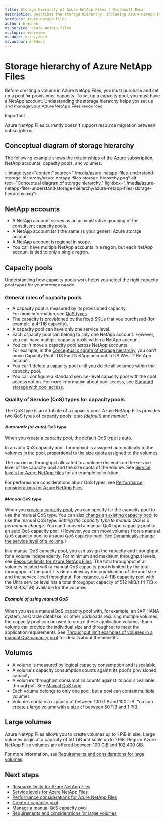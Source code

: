 ```yaml
---
title: Storage hierarchy of Azure NetApp Files | Microsoft Docs
description: Describes the storage hierarchy, including Azure NetApp Files accounts, capacity pools, and volumes.
services: azure-netapp-files
author: b-hchen
ms.service: azure-netapp-files
ms.topic: overview
ms.date: 07/27/2023
ms.author: anfdocs
---
```

# Storage hierarchy of Azure NetApp Files

Before creating a volume in Azure NetApp Files, you must purchase and set up a pool for provisioned capacity.  To set up a capacity pool, you must have a NetApp account. Understanding the storage hierarchy helps you set up and manage your Azure NetApp Files resources.

> [!IMPORTANT] 
> Azure NetApp Files currently doesn't support resource migration between subscriptions.

## <a name="conceptual_diagram_of_storage_hierarchy"></a>Conceptual diagram of storage hierarchy 
The following example shows the relationships of the Azure subscription, NetApp accounts, capacity pools,  and volumes.   

:::image type="content" source="./media/azure-netapp-files-understand-storage-hierarchy/azure-netapp-files-storage-hierarchy.png" alt-text="Conceptual diagram of storage hierarchy." lightbox="./media/azure-netapp-files-understand-storage-hierarchy/azure-netapp-files-storage-hierarchy.png":::

## <a name="azure_netapp_files_account"></a>NetApp accounts

- A NetApp account serves as an administrative grouping of the constituent capacity pools.  
- A NetApp account isn't the same as your general Azure storage account. 
- A NetApp account is regional in scope.   
- You can have multiple NetApp accounts in a region, but each NetApp account is tied to only a single region.

## <a name="capacity_pools"></a>Capacity pools

Understanding how capacity pools work helps you select the right capacity pool types for your storage needs. 

### General rules of capacity pools

- A capacity pool is measured by its provisioned capacity.   
    For more information, see [QoS types](#qos_types).  
- The capacity is provisioned by the fixed SKUs that you purchased (for example, a 4-TiB capacity).
- A capacity pool can have only one service level.  
- Each capacity pool can belong to only one NetApp account. However, you can have multiple capacity pools within a NetApp account.  
- You can't move a capacity pool across NetApp accounts.   
  For example, in the [Conceptual diagram of storage hierarchy](#conceptual_diagram_of_storage_hierarchy), you can't move Capacity Pool 1 US East NetApp account to US West 2 NetApp account.  
- You can't delete a capacity pool until you delete all volumes within the capacity pool. 
- You can configure a Standard service-level capacity pool with the cool access option. For more information about cool access, see [Standard storage with cool access](cool-access-introduction.md). 

### <a name="qos_types"></a>Quality of Service (QoS) types for capacity pools

The QoS type is an attribute of a capacity pool. Azure NetApp Files provides two QoS types of capacity pools: *auto (default)* and *manual*. 

#### *Automatic (or auto)* QoS type  

When you create a capacity pool, the default QoS type is auto.

In an auto QoS capacity pool, throughput is assigned automatically to the volumes in the pool, proportional to the size quota assigned to the volumes. 

The maximum throughput allocated to a volume depends on the service level of the capacity pool and the size quota of the volume. See [Service levels for Azure NetApp Files](azure-netapp-files-service-levels.md) for an example calculation.

For performance considerations about QoS types, see [Performance considerations for Azure NetApp Files](azure-netapp-files-performance-considerations.md).

#### *Manual* QoS type  

When you [create a capacity pool](azure-netapp-files-set-up-capacity-pool.md), you can specify for the capacity pool to use the manual QoS type. You can also [change an existing capacity pool](manage-manual-qos-capacity-pool.md#change-to-qos) to use the manual QoS type. *Setting the capacity type to manual QoS is a permanent change.* You can't convert a manual QoS type capacity pool to an auto QoS capacity pool. (However, you can move volumes from a manual QoS capacity pool to an auto QoS capacity pool. See [Dynamically change the service level of a volume](dynamic-change-volume-service-level.md).)

In a manual QoS capacity pool, you can assign the capacity and throughput for a volume independently. For minimum and maximum throughput levels, see [Resource limits for Azure NetApp Files](azure-netapp-files-resource-limits.md#resource-limits). The total throughput of all volumes created with a manual QoS capacity pool is limited by the total throughput of the pool. It's determined by the combination of the pool size and the service-level throughput.  For instance, a 4-TiB capacity pool with the Ultra service level has a total throughput capacity of 512 MiB/s (4 TiB x 128 MiB/s/TiB) available for the volumes.

##### Example of using manual QoS

When you use a manual QoS capacity pool with, for example, an SAP HANA system, an Oracle database, or other workloads requiring multiple volumes, the capacity pool can be used to create these application volumes.  Each volume can provide the individual size and throughput to meet the application requirements. See [Throughput limit examples of volumes in a manual QoS capacity pool](azure-netapp-files-service-levels.md#throughput-limit-examples-of-volumes-in-a-manual-qos-capacity-pool) for details about the benefits.  

## <a name="volumes"></a>Volumes

- A volume is measured by logical capacity consumption and is scalable. 
- A volume's capacity consumption counts against its pool's provisioned capacity.
- A volume’s throughput consumption counts against its pool’s available throughput. See [Manual QoS type](#manual-qos-type).
- Each volume belongs to only one pool, but a pool can contain multiple volumes. 
- Volumes contain a capacity of between 100 GiB and 100 TiB. You can create a [large volume](#large-volumes) with a size of between 50 TiB and 1 PiB.

## Large volumes

Azure NetApp Files allows you to create volumes up to 1 PiB in size. Large volumes begin at a capacity of 50 TiB and scale up to 1 PiB. Regular Azure NetApp Files volumes are offered between 100 GiB and 102,400 GiB. 

For more information, see [Requirements and considerations for large volumes](large-volumes-requirements-considerations.md).

## Next steps

- [Resource limits for Azure NetApp Files](azure-netapp-files-resource-limits.md)
- [Service levels for Azure NetApp Files](azure-netapp-files-service-levels.md)
- [Performance considerations for Azure NetApp Files](azure-netapp-files-performance-considerations.md)
- [Create a capacity pool](azure-netapp-files-set-up-capacity-pool.md)
- [Manage a manual QoS capacity pool](manage-manual-qos-capacity-pool.md)
- [Requirements and considerations for large volumes](large-volumes-requirements-considerations.md)
